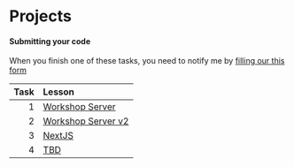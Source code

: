 # Projects

#### Submitting your code

When you finish one of these tasks, you need to notify me by [filling our this form](https://forms.gle/Wymwd7ZoTvMs3vYL7)

| Task | Lesson                                             |
| ---: | :------------------------------------------------- |
|    1 | [Workshop Server](workshop-server/README.md)       |
|    2 | [Workshop Server v2](workshop-server-v2/README.md) |
|    3 | [NextJS](nextjs)                                   |
|    4 | [TBD]()                                            |




